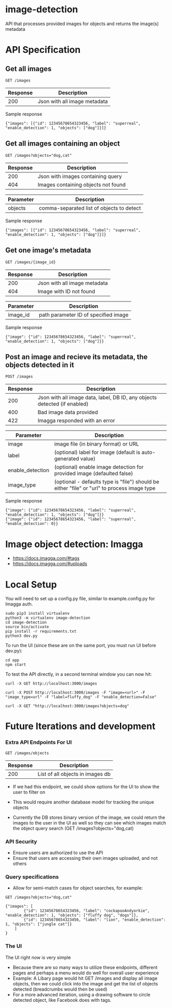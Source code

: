 # image-detection
API that processes provided images for objects and returns the image(s) metadata


# API Specification

## Get all images
```
GET /images
```
Response | Description
---------|------------
200      | Json with all image metadata

Sample response
```
{"images": [{"id": 12345678654323456, "label": "superreal", "enable_detection": 1, "objects": ["dog"]}]}
```

## Get all images containing an object
```
GET /images?objects="dog,cat"
```
Response | Description
---------|------------
200      | Json with images containing query
404      | Images containing objects not found

Parameter | Description
----------|-------------
objects   | comma-separated list of objects to detect

Sample response
```
{"images": [{"id": 12345678654323456, "label": "superreal", "enable_detection": 1, "objects": ["dog"]}]}
```

## Get one image's metadata
```
GET /images/{image_id}
```
Response | Description
---------|------------
200      | Json with all image metadata
404      | Image with ID not found

Parameter | Description
----------|-------------
image_id  | path parameter ID of specified image

Sample response
```
{"image": {"id": 12345678654323456, "label": "superreal", "enable_detection": 1, "objects": ["dog"]}}
```

## Post an image and recieve its metadata, the objects detected in it
```
POST /images
```
Response | Description
---------|------------
200      | Json with all image data, label, DB ID, any objects detected (if enabled)
400      | Bad image data provided
422      | Imagga responded with an error

Parameter            | Description
---------------------|-------------
image                | image file (in binary format) or URL
label                | (optional) label for image (default is auto-generated value)
enable_detection     | (optional) enable image detection for provided image (defaulted false)
image_type           | (optional - defaults type is "file") should be either "file" or "url" to process image type

Sample response
```
{"image": {"id": 12345678654323456, "label": "superreal", "enable_detection": 1, "objects": ["dog"]}}
{"image": {"id": 12345678654323456, "label": "superreal", "enable_detection": 0}}
```

# Image object detection: Imagga

- https://docs.imagga.com/#tags
- https://docs.imagga.com/#uploads


# Local Setup

You will need to set up a config.py file, similar to example.config.py for Imagga auth.

```
sudo pip3 install virtualenv
python3 -m virtualenv image-detection
cd image-detection
source bin/activate
pip install -r requirements.txt
python3 dev.py
```

To run the UI (since these are on the same port, you must run UI before dev.py):
```
cd app
npm start
```

To test the API directly, in a second terminal window you can now hit:
```
curl -X GET http://localhost:3000/images

curl -X POST http://localhost:3000/images -F "image=<url>" -F "image_type=url" -F "label=fluffy_dog" -F "enable_detection=False"

curl -X GET "http://localhost:3000/images?objects=dog"
```


# Future Iterations and development

### Extra API Endpoints For UI
```
GET /images/objects
```
Response | Description
---------|------------
200      | List of all objects in images db

- If we had this endpoint, we could show options for the UI to show the user to filter on
- This would require another database model for tracking the unique objects

- Currently the DB stores binary version of the image, we could return the images to the user in the UI as well so they can see which images match the object query search (GET /images?objects="dog,cat)

### API Security

- Ensure users are authorized to use the API
- Ensure that users are accessing their own images uploaded, and not others

### Query specifications

- Allow for semi-match cases for object searches, for example:
```
GET /images?objects="dog,cat"

{"images": [
        {"id": 12345678654323456, "label": "cockapooAndyorkie", "enable_detection": 1, "objects": ["fluffy dog", "dogs"]},
        {"id": 12345678654323456, "label": "lion", "enable_detection": 1, "objects": ["jungle cat"]}
    ]
}
```

### The UI

The UI right now is very simple
- Because there are so many ways to utilize these endpoints, different pages and perhaps a menu would do well for overall user experience
- Example: A Libary page would hit GET /images and display all image objects, then we could click into the image and get the list of objects detected (breadcrumbs would then be used)
- For a more advanced iteration, using a drawing software to circle detected object, like Facebook does with tags.
